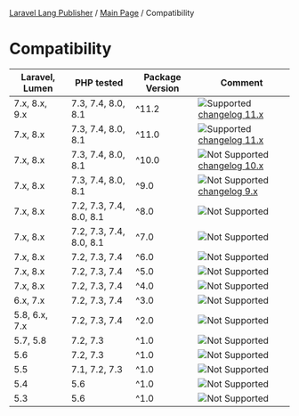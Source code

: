[Laravel Lang Publisher][link_source] / [Main Page](index.md) / Compatibility

# Compatibility

| Laravel, Lumen | PHP tested              | Package Version | Comment                                                                   |
|----------------|-------------------------|-----------------|---------------------------------------------------------------------------|
| 7.x, 8.x, 9.x  | 7.3, 7.4, 8.0, 8.1      | ^11.2           | ![Supported][badge_supported] [changelog 11.x](changelog.md#11.x)         |
| 7.x, 8.x       | 7.3, 7.4, 8.0, 8.1      | ^11.0           | ![Supported][badge_supported] [changelog 11.x](changelog.md#11.x)         |
| 7.x, 8.x       | 7.3, 7.4, 8.0, 8.1      | ^10.0           | ![Not Supported][badge_not_supported] [changelog 10.x](changelog.md#10.x) |
| 7.x, 8.x       | 7.3, 7.4, 8.0, 8.1      | ^9.0            | ![Not Supported][badge_not_supported] [changelog 9.x](changelog.md#9.x)   |
| 7.x, 8.x       | 7.2, 7.3, 7.4, 8.0, 8.1 | ^8.0            | ![Not Supported][badge_not_supported]                                     |
| 7.x, 8.x       | 7.2, 7.3, 7.4, 8.0, 8.1 | ^7.0            | ![Not Supported][badge_not_supported]                                     |
| 7.x, 8.x       | 7.2, 7.3, 7.4           | ^6.0            | ![Not Supported][badge_not_supported]                                     |
| 7.x, 8.x       | 7.2, 7.3, 7.4           | ^5.0            | ![Not Supported][badge_not_supported]                                     |
| 7.x, 8.x       | 7.2, 7.3, 7.4           | ^4.0            | ![Not Supported][badge_not_supported]                                     |
| 6.x, 7.x       | 7.2, 7.3, 7.4           | ^3.0            | ![Not Supported][badge_not_supported]                                     |
| 5.8, 6.x, 7.x  | 7.2, 7.3, 7.4           | ^2.0            | ![Not Supported][badge_not_supported]                                     |
| 5.7, 5.8       | 7.2, 7.3                | ^1.0            | ![Not Supported][badge_not_supported]                                     |
| 5.6            | 7.2, 7.3                | ^1.0            | ![Not Supported][badge_not_supported]                                     |
| 5.5            | 7.1, 7.2, 7.3           | ^1.0            | ![Not Supported][badge_not_supported]                                     |
| 5.4            | 5.6                     | ^1.0            | ![Not Supported][badge_not_supported]                                     |
| 5.3            | 5.6                     | ^1.0            | ![Not Supported][badge_not_supported]                                     |

[badge_not_supported]:          https://img.shields.io/badge/not%20supported-lightgrey?style=flat-square

[badge_supported]:              https://img.shields.io/badge/supported-green?style=flat-square

[link_source]:                  https://github.com/Laravel-Lang/publisher
